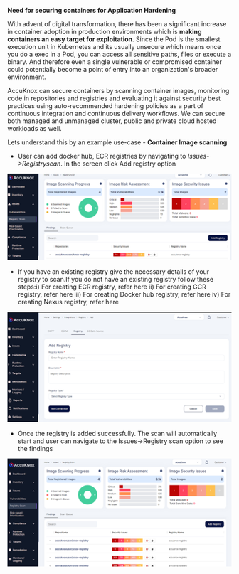 **Need for securing containers for Application Hardening**

With advent of digital transformation, there has been a significant increase in container adoption in production environments which is **making containers an easy target for exploitation**. Since the Pod is the smallest execution unit in Kubernetes and its usually unsecure which means once you do a exec in a Pod, you can access all sensitive paths, files or execute a binary. And therefore even a single vulnerable or compromised container could potentially become a point of entry into an organization's broader environment.

AccuKnox can secure containers by scanning container images, monitoring code in repositories and registries and evaluating it against security best practices using auto-recommended hardening policies as a part of continuous integration and continuous delivery workflows. We can secure both managed and unmanaged cluster, public and private cloud hosted workloads as well.

Lets understand this by an example use-case - **Container Image scanning**


+ User can add docker hub, ECR registries by navigating to *Issues->Registryscan*. In the screen click Add registry option

![](/use-cases/images/image-scan-1.png)

+ If you have an existing registry give the necessary details of your registry to scan.If you do not have an existing registry follow these steps:i) For creating ECR registry, refer here ii) For creating GCR registry, refer here iii) For creating Docker hub registry, refer here iv) For creating Nexus registry, refer here

![](/use-cases/images/image-scan-2.png)


+ Once the registry is added successfully. The scan will automatically start and user can navigate to the Issues->Registry scan option to see the findings

![](/use-cases/images/image-scan-3.png)